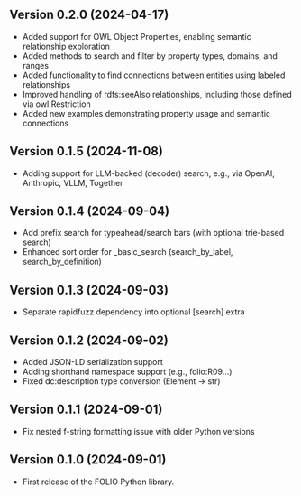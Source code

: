 Version 0.2.0 (2024-04-17)
---------------------------
* Added support for OWL Object Properties, enabling semantic relationship exploration
* Added methods to search and filter by property types, domains, and ranges
* Added functionality to find connections between entities using labeled relationships
* Improved handling of rdfs:seeAlso relationships, including those defined via owl:Restriction
* Added new examples demonstrating property usage and semantic connections

Version 0.1.5 (2024-11-08)
---------------------------
* Adding support for LLM-backed (decoder) search, e.g., via OpenAI, Anthropic, VLLM, Together

Version 0.1.4 (2024-09-04)
---------------------------
* Add prefix search for typeahead/search bars (with optional trie-based search)
* Enhanced sort order for _basic_search (search_by_label, search_by_definition)


Version 0.1.3 (2024-09-03)
---------------------------
* Separate rapidfuzz dependency into optional [search] extra


Version 0.1.2 (2024-09-02)
---------------------------
* Added JSON-LD serialization support
* Adding shorthand namespace support (e.g., folio:R09...)
* Fixed dc:description type conversion (Element -> str)


Version 0.1.1 (2024-09-01)
---------------------------
* Fix nested f-string formatting issue with older Python versions

Version 0.1.0 (2024-09-01)
---------------------------
* First release of the FOLIO Python library.
